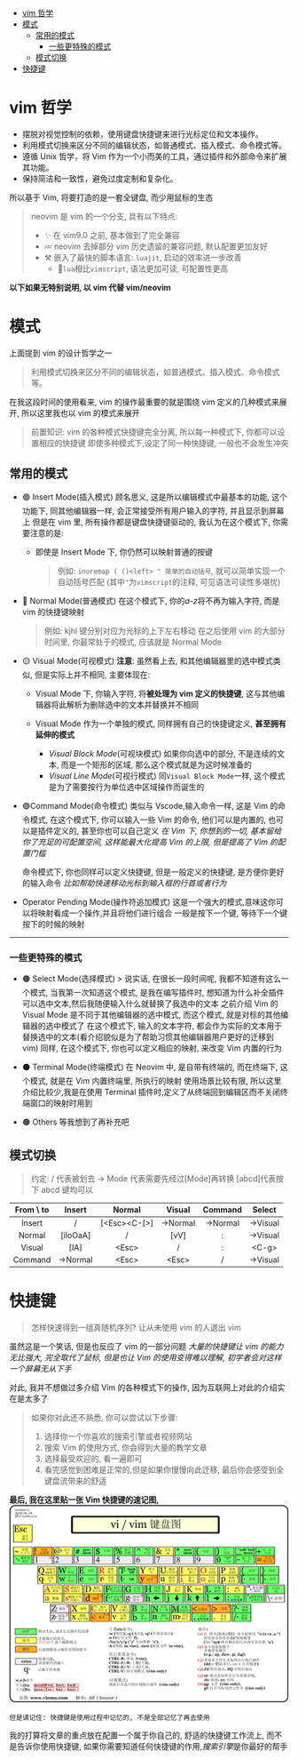 <!--toc:start-->

- [vim 哲学](#vim-哲学)
- [模式](#模式)
  - [常用的模式](#常用的模式)
    - [一些更特殊的模式](#一些更特殊的模式)
  - [模式切换](#模式切换)
- [快捷键](#快捷键)
<!--toc:end-->

# vim 哲学

- 摆脱对视觉控制的依赖，使用键盘快捷键来进行光标定位和文本操作。
- 利用模式切换来区分不同的编辑状态，如普通模式、插入模式、命令模式等。
- 遵循 Unix 哲学，将 Vim 作为一个小而美的工具，通过插件和外部命令来扩展其功能。
- 保持简洁和一致性，避免过度定制和复杂化。

所以基于 Vim, 将要打造的是一套全键盘, 而少用鼠标的生态

> neovim 是 vim 的一个分支, 具有以下特点:
>
> - ✨ 在 vim9.0 之前, 基本做到了完全兼容
> - 💤 neovim 去掉部分 vim 历史遗留的兼容问题, 默认配置更加友好
> - ⚒️ 嵌入了最快的脚本语言: `luajit`, 启动的效率进一步改善
>   - 🔅`lua`相比`vimscript`, 语法更加可读, 可配置性更高

**以下如果无特别说明, 以 vim 代替 vim/neovim**

# 模式

上面提到 vim 的设计哲学之一

> 利用模式切换来区分不同的编辑状态，如普通模式、插入模式、命令模式等。

在我这段时间的使用看来, vim 的操作最重要的就是围绕 vim 定义的几种模式来展开, 所以这里我也以 vim 的模式来展开

> 前置知识: vim 的各种模式快捷键完全分离, 所以每一种模式下, 你都可以设置相应的快捷键
> 即使多种模式下,设定了同一种快捷键, 一般也不会发生冲突

## 常用的模式

- 🟢 Insert Mode(插入模式)
  顾名思义, 这是所以编辑模式中最基本的功能, 这个功能下, 同其他编辑器一样, 会正常接受所有用户输入的字符, 并且显示到屏幕上
  但是在 vim 里, 所有操作都是键盘快捷键驱动的, 我认为在这个模式下, 你需要注意的是:

  - 即使是 Insert Mode 下, 你仍然可以映射普通的按键
    > 例如: `inoremap ( ()<left> " 简单的自动括号`, 就可以简单实现一个自动括号匹配 (其中`"`为`vimscript`的注释, 可见语法可读性多堪忧)

- 🔵 Normal Mode(普通模式)
  在这个模式下, 你的*a-z*将不再为输入字符, 而是 vim 的快捷键映射

  > 例如: kjhl 键分别对应为光标的上下左右移动
  > 在之后使用 vim 的大部分时间里, 你最常处于的模式, 应该就是 Normal Mode

- 🟡 Visual Mode(可视模式)
  **注意**: 虽然看上去, 和其他编辑器里的选中模式类似, 但是实际上并不相同, 主要体现在:

  - Visual Mode 下, 你输入字符, 将**被处理为 vim 定义的快捷键**, 这与其他编辑器将此解析为删除选中的文本并替换并不相同

  - Visual Mode 作为一个单独的模式, 同样拥有自己的快捷键定义, **甚至拥有延伸的模式**
    - _Visual Block Mode_(可视块模式)
      如果你向选中的部分, 不是连续的文本, 而是一个矩形的区域, 那么这个模式就是为这时候准备的
    - _Visual Line Mode_(可视行模式)
      同`Visual Block Mode`一样, 这个模式是为了需要按行为单位选中区域操作而诞生的

- 🟣Command Mode(命令模式)
  类似与 Vscode,输入命令一样, 这是 Vim 的命令模式, 在这个模式下, 你可以输入一些 Vim 的命令, 他们可以是内置的, 也可以是插件定义的, 甚至你也可以自己定义
  _在 Vim 下, 你想到的一切, 基本留给你了充足的可配置空间, 这样能最大化提高 Vim 的上限, 但是提高了 Vim 的配置门槛_

  命令模式下, 你也同样可以定义快捷键, 但是一般定义的快捷键, 是方便你更好的输入命令
  _比如帮助快速移动光标到输入框的行首或者行为_

- Operator Pending Mode(操作符追加模式)
  这是一个强大的模式,意味这你可以将映射看成一个操作,并且将他们进行组合
  一般是按下一个键, 等待下一个键按下的时候的映射

---

### 一些更特殊的模式

- 🟠 Select Mode(选择模式) > 说实话, 在很长一段时间呢, 我都不知道有这么一个模式, 当我第一次知道这个模式, 是我在编写插件时, 想知道为什么补全插件可以选中文本,然后我随便输入什么就替换了我选中的文本
  之前介绍 Vim 的 Visual Mode 是不同于其他编辑器的选中模式, 而这个模式, 就是对标的其他编辑器的选中模式了
  在这个模式下, 输入的文本字符, 都会作为实际的文本用于替换选中的文本(看介绍貌似是为了帮助习惯其他编辑器用户更好的迁移到 vim)
  同样, 在这个模式下, 你也可以定义相应的映射, 来改变 Vim 内置的行为

- ⚫ Terminal Mode(终端模式)
  在 Neovim 中, 是自带有终端的, 而在终端下, 这个模式, 就是在 Vim 内置终端里, 所执行的映射
  使用场景比较有限, 所以这里介绍比较少,我是在使用 Terminal 插件时,定义了从终端回到编辑区而不关闭终端窗口的映射时用到

- 🟤 Others
  等我想到了再补充吧

## 模式切换

> 约定:
> / 代表被划去
> -> Mode 代表需要先经过[Mode]再转换
> [abcd]代表按下 abcd 键均可以

| From \ to |  Insert  |    Normal     |  Visual   | Command  |  Select  |
| :-------: | :------: | :-----------: | :-------: | :------: | :------: |
|  Insert   |    /     | [\<Esc><C-[>] | ->Normal  | ->Normal | ->Visual |
|  Normal   | [iIoOaA] |       /       | [vV<C-v>] |    :     | ->Visual |
|  Visual   |   [IA]   |    \<Esc>     |     /     |    :     |  \<C-g>  |
|  Command  | ->Normal |    \<Esc>     |  \<Esc>   |    /     | ->Visual |

# 快捷键

> 怎样快速得到一组真随机序列?
> 让从未使用 vim 的人退出 vim

虽然这是一个笑话, 但是也反应了 vim 的一部分问题
_大量的快捷键让 vim 的能力无比强大, 完全取代了鼠标, 但是也让 Vim 的使用变得难以理解, 初学者会对这样一个屏幕无从下手_

对此, 我并不想做过多介绍 Vim 的各种模式下的操作, 因为互联网上对此的介绍实在是太多了

> 如果你对此还不熟悉, 你可以尝试以下步骤:
>
> 1. 选择你一个你喜欢的搜索引擎或者视频网站
> 2. 搜索 Vim 的使用方式, 你会得到大量的教学文章
> 3. 选择最受欢迎的, 看一遍即可
> 4. 看完感觉到困难是正常的,但是如果你慢慢向此迁移, 最后你会感受到全键盘流带来的舒适

**最后, 我在这里贴一张 Vim 快捷键的速记图,**
![](Pasted%20image%2020230225152029.png)

    但是请记住: 快捷键是使用过程中记忆的, 不是全部记忆了再去使用

我的打算将文章的重点放在配置一个属于你自己的, 舒适的快捷键工作流上, 而不是告诉你使用快捷键, 如果你需要知道任何快捷键的作用,*搜索引擎*是你最好的帮手
